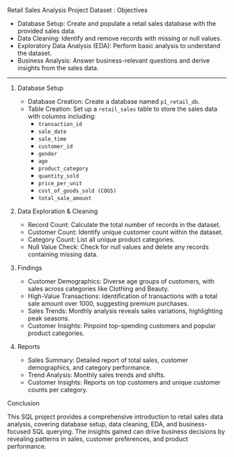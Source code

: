 Retail Sales Analysis Project
Dataset :
Objectives

- Database Setup: Create and populate a retail sales database with the provided sales data.
- Data Cleaning: Identify and remove records with missing or null values.
- Exploratory Data Analysis (EDA): Perform basic analysis to understand the dataset.
- Business Analysis: Answer business-relevant questions and derive insights from the sales data.

---

1. Database Setup
   - Database Creation: Create a database named `p1_retail_db`.
   - Table Creation: Set up a `retail_sales` table to store the sales data with columns including:
     - `transaction_id`
     - `sale_date`
     - `sale_time`
     - `customer_id`
     - `gender`
     - `age`
     - `product_category`
     - `quantity_sold`
     - `price_per_unit`
     - `cost_of_goods_sold (COGS)`
     - `total_sale_amount`

2. Data Exploration & Cleaning
   - Record Count: Calculate the total number of records in the dataset.
   - Customer Count: Identify unique customer count within the dataset.
   - Category Count: List all unique product categories.
   - Null Value Check: Check for null values and delete any records containing missing data.

3. Findings
   - Customer Demographics: Diverse age groups of customers, with sales across categories like Clothing and Beauty.
   - High-Value Transactions: Identification of transactions with a total sale amount over 1000, suggesting premium purchases.
   - Sales Trends: Monthly analysis reveals sales variations, highlighting peak seasons.
   - Customer Insights: Pinpoint top-spending customers and popular product categories.
     
4. Reports
   - Sales Summary: Detailed report of total sales, customer demographics, and category performance.
   - Trend Analysis: Monthly sales trends and shifts.
   - Customer Insights: Reports on top customers and unique customer counts per category.
     
Conclusion

This SQL project provides a comprehensive introduction to retail sales data analysis, covering database setup, data cleaning, EDA, and business-focused SQL querying. The insights gained can drive business decisions by revealing patterns in sales, customer preferences, and product performance. 
